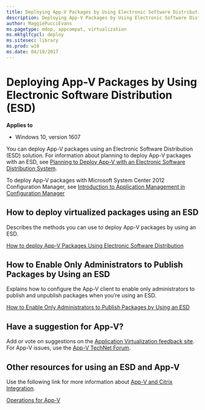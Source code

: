 ```yaml
---
title: Deploying App-V Packages by Using Electronic Software Distribution (ESD)
description: Deploying App-V Packages by Using Electronic Software Distribution (ESD)
author: MaggiePucciEvans
ms.pagetype: mdop, appcompat, virtualization
ms.mktglfcycl: deploy
ms.sitesec: library
ms.prod: w10
ms.date: 04/19/2017
---
```



# Deploying App-V Packages by Using Electronic Software Distribution (ESD)

**Applies to**
-   Windows 10, version 1607

You can deploy App-V packages using an Electronic Software Distribution (ESD) solution. For information about planning to deploy App-V packages with an ESD, see [Planning to Deploy App-V with an Electronic Software Distribution System](appv-planning-to-deploy-appv-with-electronic-software-distribution-solutions.md).

To deploy App-V packages with Microsoft System Center 2012 Configuration Manager, see [Introduction to Application Management in Configuration Manager](https://technet.microsoft.com/en-us/library/gg682125.aspx#BKMK_Appv)

## How to deploy virtualized packages using an ESD


Describes the methods you can use to deploy App-V packages by using an ESD.

[How to deploy App-V Packages Using Electronic Software Distribution](appv-deploy-appv-packages-with-electronic-software-distribution-solutions.md)

## How to Enable Only Administrators to Publish Packages by Using an ESD


Explains how to configure the App-V client to enable only administrators to publish and unpublish packages when you’re using an ESD.

[How to Enable Only Administrators to Publish Packages by Using an ESD](appv-enable-administrators-to-publish-packages-with-electronic-software-distribution-solutions.md)

## Have a suggestion for App-V?


Add or vote on suggestions on the [Application Virtualization feedback site](http://appv.uservoice.com/forums/280448-microsoft-application-virtualization).<br>For App-V issues, use the [App-V TechNet Forum](https://social.technet.microsoft.com/Forums/en-US/home?forum=mdopappv).

## Other resources for using an ESD and App-V


Use the following link for more information about [App-V and Citrix Integration](https://www.microsoft.com/en-us/download/details.aspx?id=40885).

[Operations for App-V](appv-operations.md)

 

 






